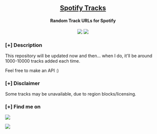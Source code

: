 <h2 align="center"><u>Spotify Tracks</u></h2>

<h4 align="center"> Random Track URLs for Spotify </h4>

<p align="center">
    <img src="https://img.shields.io/github/stars/danielytuk/spotify-tracks?style=for-the-badge&color=orange">
    <img src="https://img.shields.io/github/forks/danielytuk/spotify-tracks?style=for-the-badge&color=purple">
<br>
</p>

### [+] Description
This repository will be updated now and then... when I do, it'll be around 1000-10000 tracks added each time.

Feel free to make an API :)

### [+] Disclaimer 
Some tracks may be unavailable, due to region blocks/licensing.

### [+] Find me on 
<a href="mailto:contact@dytuk.media" target="_blank"><img src="https://img.shields.io/badge/Email-contact@dytuk.media-blue?style=for-the-badge&logo=gmail"></a>

<a href="https://m.me/danielytuk" target="_blank"><img src="https://img.shields.io/badge/Messenger-danielytuk-blue?style=for-the-badge&logo=messenger"></a>

